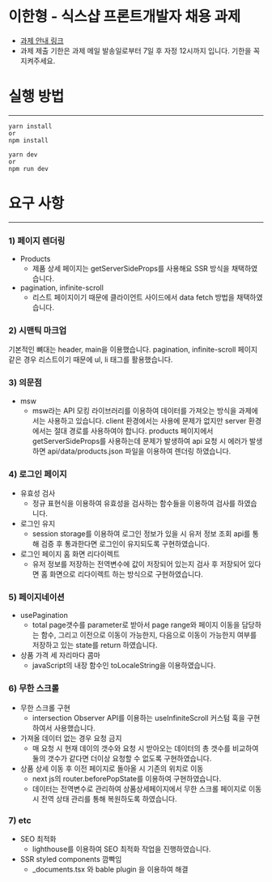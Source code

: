 # 이한형 - 식스샵 프론트개발자 채용 과제

- [과제 안내 링크](https://www.notion.so/sixshop/af7f8a9586b648e6ba92a8c24ff0ef66)
- 과제 제출 기한은 과제 메일 발송일로부터 7일 후 자정 12시까지 입니다. 기한을 꼭 지켜주세요.

# 실행 방법
<hr/>

```angular2html
yarn install
or
npm install

yarn dev
or 
npm run dev
```

# 요구 사항
<hr/>

### 1) 페이지 렌더링
  - Products
    - 제품 상세 페이지는 getServerSideProps를 사용해요 SSR 방식을 채택하였습니다. 
  - pagination, infinite-scroll
    - 리스트 페이지이기 때문에 클라이언트 사이드에서 data fetch 방법을 채택하였습니다.

### 2) 시맨틱 마크업
기본적인 뼈대는 header, main을 이용했습니다.
pagination, infinite-scroll 페이지 같은 경우 리스트이기 때문에 ul, li 태그를 활용했습니다.


### 3) 의문점
- msw
  - msw라는 API 모킹 라이브러리를 이용하여 데이터를 가져오는 방식을 과제에서는 사용하고 있습니다. client 환경에서는 사용에 문제가 없지만 server 환경에서는 절대 경로를 사용하여야 합니다. products 페이지에서 getServerSideProps를 사용하는데 문제가 발생하여 api 요청 시 에러가 발생하면 api/data/products.json 파일을 이용하여 렌더링 하였습니다.

### 4) 로그인 페이지
- 유효성 검사
  - 정규 표현식을 이용하여 유효성을 검사하는 함수들을 이용하여 검사를 하였습니다.
- 로그인 유지
  - session storage를 이용하여 로그인 정보가 있을 시 유저 정보 조회 api를 통해 검증 후 통과한다면 로그인이 유지되도록 구현하였습니다.
- 로그인 페이지 홈 화면 리다이렉트
  - 유저 정보를 저장하는 전역변수에 값이 저장되어 있는지 검사 후 저장되어 있다면 홈 화면으로 리다이렉트 하는 방식으로 구현하였습니다.

### 5) 페이지네이션
- usePagination
  - total page갯수를 parameter로 받아서 page range와 페이지 이동을 담당하는 함수, 그리고 이전으로 이동이 가능한지, 다음으로 이동이 가능한지 여부를 저장하고 있는 state를 return 하였습니다.
- 상품 가격 세 자리마다 콤마
  - javaScript의 내장 함수인 toLocaleString을 이용하였습니다.

### 6) 무한 스크롤
- 무한 스크롤 구현
  - intersection Observer API를 이용하는 useInfiniteScroll 커스텀 훅을 구현하여서 사용했습니다.
- 가져올 데이터 없는 경우 요청 금지
  - 매 요청 시 현재 데이의 갯수와 요청 시 받아오는 데이터의 총 갯수를 비교하여 둘의 갯수가 같다면 더이상 요청할 수 없도록 구현하였습니다.
- 상품 상세 이동 후 이전 페이지로 돌아올 시 기존의 위치로 이동
  - next js의 router.beforePopState를 이용하여 구현하였습니다.
  - 데이터는 전역변수로 관리하여 상품상세페이지에서 무한 스크롤 페이지로 이동시 전역 상태 관리를 통해 복원하도록 하였습니다.

### 7) etc
- SEO 최적화
  - lighthouse를 이용하여 SEO 최적화 작업을 진행하였습니다.
- SSR styled components 깜빡임
  - _documents.tsx 와 bable plugin 을 이용하여 해결

